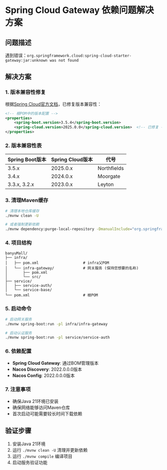 # Spring Cloud Gateway 依赖问题解决方案

## 问题描述
遇到错误：`org.springframework.cloud:spring-cloud-starter-gateway:jar:unknown was not found`

## 解决方案

### 1. 版本兼容性修复
根据[Spring Cloud官方文档](https://spring.io/projects/spring-cloud)，已修复版本兼容性：

```xml
<!-- 根POM中的版本配置 -->
<properties>
    <spring-boot.version>3.5.4</spring-boot.version>
    <spring-cloud.version>2025.0.0</spring-cloud.version>  <!-- 已修复 -->
</properties>
```

### 2. 版本兼容性表
| Spring Boot版本 | Spring Cloud版本 | 代号 |
|----------------|-----------------|------|
| 3.5.x | 2025.0.x | Northfields |
| 3.4.x | 2024.0.x | Moorgate |
| 3.3.x, 3.2.x | 2023.0.x | Leyton |

### 3. 清理Maven缓存
```bash
# 清理本地仓库缓存
./mvnw clean -U

# 或者强制更新依赖
./mvnw dependency:purge-local-repository -DmanualInclude="org.springframework.cloud:spring-cloud-starter-gateway"
```

### 4. 项目结构
```
banyuMall/
├── infra/
│   ├── pom.xml                    # infra父POM
│   └── infra-gateway/             # 网关服务 (保持您想要的名称)
│       ├── pom.xml
│       └── src/
├── service/
│   ├── service-auth/
│   └── service-base/
└── pom.xml                        # 根POM
```

### 5. 启动命令
```bash
# 启动网关服务
./mvnw spring-boot:run -pl infra/infra-gateway

# 启动认证服务
./mvnw spring-boot:run -pl service/service-auth
```

### 6. 依赖配置
- **Spring Cloud Gateway**: 通过BOM管理版本
- **Nacos Discovery**: 2022.0.0.0版本
- **Nacos Config**: 2022.0.0.0版本

### 7. 注意事项
- 确保Java 21环境已安装
- 确保网络能够访问Maven仓库
- 首次启动可能需要较长时间下载依赖

## 验证步骤
1. 安装Java 21环境
2. 运行 `./mvnw clean -U` 清理并更新依赖
3. 运行 `./mvnw compile` 编译项目
4. 启动服务验证功能 